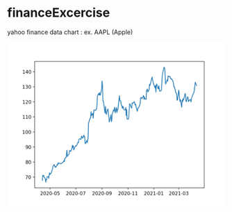 # financeExcercise

yahoo finance data chart : ex. AAPL (Apple)

<img src = "/yahooFinanceFigure_1.png">

